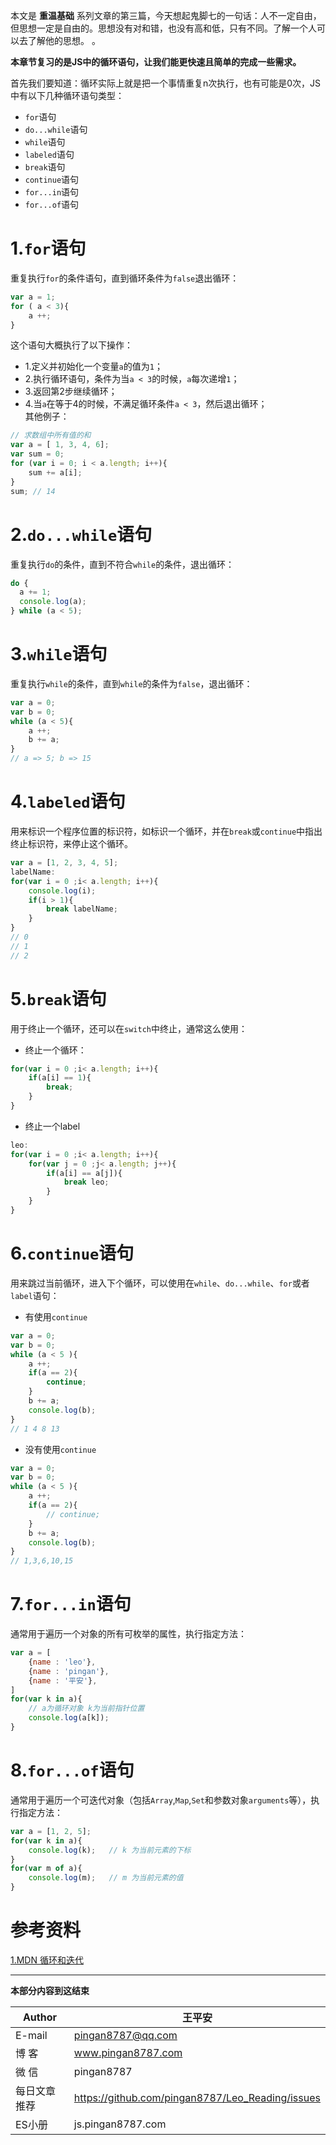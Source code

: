 本文是 **重温基础** 系列文章的第三篇，今天想起鬼脚七的一句话：人不一定自由，但思想一定是自由的。思想没有对和错，也没有高和低，只有不同。了解一个人可以去了解他的思想。
。   

**本章节复习的是JS中的循环语句，让我们能更快速且简单的完成一些需求。**    

首先我们要知道：循环实际上就是把一个事情重复n次执行，也有可能是0次，JS中有以下几种循环语句类型：  
* `for`语句
* `do...while`语句
* `while`语句
* `labeled`语句
* `break`语句
* `continue`语句
* `for...in`语句
* `for...of`语句

# 1.`for`语句  
重复执行`for`的条件语句，直到循环条件为`false`退出循环：   
```js
var a = 1;
for ( a < 3){
    a ++;
}
```
这个语句大概执行了以下操作：   
* 1.定义并初始化一个变量`a`的值为`1`；  
* 2.执行循环语句，条件为当`a < 3`的时候，`a`每次递增`1`； 
* 3.返回第2步继续循环；   
* 4.当`a`在等于4的时候，不满足循环条件`a < 3`，然后退出循环；  
其他例子：  
```js
// 求数组中所有值的和
var a = [ 1, 3, 4, 6];
var sum = 0;
for (var i = 0; i < a.length; i++){
    sum += a[i];
}
sum; // 14
```

# 2.`do...while`语句
重复执行`do`的条件，直到不符合`while`的条件，退出循环：   
```js
do {
  a += 1;
  console.log(a);
} while (a < 5);
```

# 3.`while`语句
重复执行`while`的条件，直到`while`的条件为`false`，退出循环：   
```js
var a = 0;
var b = 0;
while (a < 5){
    a ++;
    b += a;
}
// a => 5; b => 15
```

# 4.`labeled`语句
用来标识一个程序位置的标识符，如标识一个循环，并在`break`或`continue`中指出终止标识符，来停止这个循环。   
```js
var a = [1, 2, 3, 4, 5];
labelName:
for(var i = 0 ;i< a.length; i++){
    console.log(i);
    if(i > 1){
        break labelName;
    }
}
// 0
// 1
// 2
```

# 5.`break`语句
用于终止一个循环，还可以在`switch`中终止，通常这么使用：  
* 终止一个循环：   
```js
for(var i = 0 ;i< a.length; i++){
    if(a[i] == 1){
        break;
    }
}
```
* 终止一个label
```js
leo:
for(var i = 0 ;i< a.length; i++){
    for(var j = 0 ;j< a.length; j++){
        if(a[i] == a[j]){
            break leo;
        }
    }
}
```

# 6.`continue`语句
用来跳过当前循环，进入下个循环，可以使用在`while`、`do...while`、`for`或者`label`语句：  
* 有使用`continue`    
```js
var a = 0;
var b = 0;
while (a < 5 ){
    a ++;
    if(a == 2){
        continue;
    }
    b += a;
    console.log(b);
}
// 1 4 8 13
```
* 没有使用`continue`   
```js
var a = 0;
var b = 0;
while (a < 5 ){
    a ++;
    if(a == 2){
        // continue;
    }
    b += a;
    console.log(b);
}
// 1,3,6,10,15
```

# 7.`for...in`语句
通常用于遍历一个对象的所有可枚举的属性，执行指定方法：  
```js
var a = [
    {name : 'leo'},
    {name : 'pingan'},
    {name : '平安'},
]
for(var k in a){
    // a为循环对象 k为当前指针位置
    console.log(a[k]);
}
```

# 8.`for...of`语句
通常用于遍历一个可迭代对象（包括`Array`,`Map`,`Set`和参数对象`arguments`等），执行指定方法：  
```js
var a = [1, 2, 5];
for(var k in a){
    console.log(k);   // k 为当前元素的下标
}
for(var m of a){
    console.log(m);   // m 为当前元素的值
}
```



# 参考资料
[1.MDN 循环和迭代](https://developer.mozilla.org/zh-CN/docs/Web/JavaScript/Guide/Loops_and_iteration)

---
**本部分内容到这结束**

|Author|王平安|
|---|---|
|E-mail|pingan8787@qq.com|
|博  客|www.pingan8787.com|
|微  信|pingan8787|
|每日文章推荐|https://github.com/pingan8787/Leo_Reading/issues|
|ES小册|js.pingan8787.com|